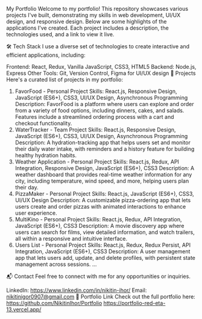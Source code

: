 My Portfolio
Welcome to my portfolio! This repository showcases various projects I've built, demonstrating my skills in web development, UI/UX design, and responsive design. Below are some highlights of the applications I've created. Each project includes a description, the technologies used, and a link to view it live.

🛠️ Tech Stack
I use a diverse set of technologies to create interactive and efficient applications, including:

Frontend: React, Redux, Vanilla JavaScript, CSS3, HTML5
Backend: Node.js, Express
Other Tools: Git, Version Control, Figma for UI/UX design
💼 Projects
Here's a curated list of projects in my portfolio:

1. FavorFood - Personal Project
   Skills: React.js, Responsive Design, JavaScript (ES6+), CSS3, UI/UX Design, Asynchronous Programming
   Description: FavorFood is a platform where users can explore and order from a variety of food options, including dinners, cakes, and salads. Features include a streamlined ordering process with a cart and checkout functionality.
2. WaterTracker - Team Project
   Skills: React.js, Responsive Design, JavaScript (ES6+), CSS3, UI/UX Design, Asynchronous Programming
   Description: A hydration-tracking app that helps users set and monitor their daily water intake, with reminders and a history feature for building healthy hydration habits.
3. Weather Application - Personal Project
   Skills: React.js, Redux, API Integration, Responsive Design, JavaScript (ES6+), CSS3
   Description: A weather dashboard that provides real-time weather information for any city, including temperature, wind speed, and more, helping users plan their day.
4. PizzaMaker - Personal Project
   Skills: React.js, JavaScript (ES6+), CSS3, UI/UX Design
   Description: A customizable pizza-ordering app that lets users create and order pizzas with animated interactions to enhance user experience.
5. MultiKino - Personal Project
   Skills: React.js, Redux, API Integration, JavaScript (ES6+), CSS3
   Description: A movie discovery app where users can search for films, view detailed information, and watch trailers, all within a responsive and intuitive interface.
6. Users List - Personal Project
   Skills: React.js, Redux, Redux Persist, API Integration, JavaScript (ES6+), CSS3
   Description: A user management app that lets users add, update, and delete profiles, with persistent state management across sessions.
   ...

📬 Contact
Feel free to connect with me for any opportunities or inquiries.

LinkedIn: https://www.linkedin.com/in/nikitin-ihor/
Email: nikitinigor0907@gmail.com
🔗 Portfolio Link
Check out the full portfolio here: https://github.com/NikitinIhor/Portfolio
https://portfolio-red-eta-13.vercel.app/
